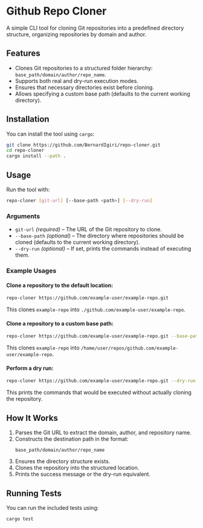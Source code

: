 # Github Repo Cloner

A simple CLI tool for cloning Git repositories into a predefined directory structure, organizing repositories by domain and author.

## Features

- Clones Git repositories to a structured folder hierarchy: `base_path/domain/author/repo_name`.
- Supports both real and dry-run execution modes.
- Ensures that necessary directories exist before cloning.
- Allows specifying a custom base path (defaults to the current working directory).

## Installation

You can install the tool using `cargo`:

```bash
git clone https://github.com/BernardIgiri/repo-cloner.git
cd repo-cloner
cargo install --path .
```

## Usage

Run the tool with:

```bash
repo-cloner [git-url] [--base-path <path>] [--dry-run]
```

### Arguments

- `git-url` *(required)* – The URL of the Git repository to clone.
- `--base-path` *(optional)* – The directory where repositories should be cloned (defaults to the current working directory).
- `--dry-run` *(optional)* – If set, prints the commands instead of executing them.

### Example Usages

#### Clone a repository to the default location:

```bash
repo-cloner https://github.com/example-user/example-repo.git
```

This clones `example-repo` into `./github.com/example-user/example-repo`.

#### Clone a repository to a custom base path:

```bash
repo-cloner https://github.com/example-user/example-repo.git --base-path /home/user/repos
```

This clones `example-repo` into `/home/user/repos/github.com/example-user/example-repo`.

#### Perform a dry run:

```bash
repo-cloner https://github.com/example-user/example-repo.git --dry-run
```

This prints the commands that would be executed without actually cloning the repository.

## How It Works

1. Parses the Git URL to extract the domain, author, and repository name.
2. Constructs the destination path in the format:
   ```
   base_path/domain/author/repo_name
   ```
3. Ensures the directory structure exists.
4. Clones the repository into the structured location.
5. Prints the success message or the dry-run equivalent.

## Running Tests

You can run the included tests using:

```bash
cargo test
```
